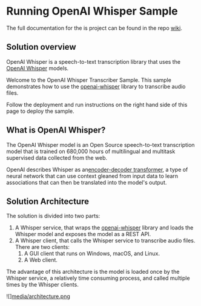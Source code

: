 # Running OpenAI Whisper Sample

The full documentation for the is project can be found in the repo [wiki](https://github.com/gloveboxes/OpenAI-Whisper-Transcriber-Sample/wiki).

## Solution overview

OpenAI Whisper is a speech-to-text transcription library that uses the [OpenAI Whisper](https://openai.com/research/whisper) models. 

Welcome to the OpenAI Whisper Transcriber Sample. This sample demonstrates how to use the [openai-whisper](https://pypi.org/project/openai-whisper/) library to transcribe audio files. 

Follow the deployment and run instructions on the right hand side of this page to deploy the sample.

## What is OpenAI Whisper?

The OpenAI Whisper model is an Open Source speech-to-text transcription model that is trained on 680,000 hours of multilingual and multitask supervised data collected from the web. 

OpenAI describes Whisper as an[encoder-decoder transformer](https://kikaben.com/transformers-encoder-decoder/), a type of neural network that can use context gleaned from input data to learn associations that can then be translated into the model's output.

## Solution Architecture

The solution is divided into two parts:

1. A Whisper service, that wraps the [openai-whisper](https://pypi.org/project/openai-whisper/) library and loads the Whisper model and exposes the model as a REST API.
2. A Whisper client, that calls the Whisper service to transcribe audio files. There are two clients:
    1. A GUI client that runs on Windows, macOS, and Linux.
    2. A Web client.

The advantage of this architecture is the model is loaded once by the Whisper service, a relatively time consuming process, and called multiple times by the Whisper clients.

![][media/architecture.png](https://github.com/gloveboxes/OpenAI-Whisper-Transcriber-Sample/wiki/media/architecture.png)
